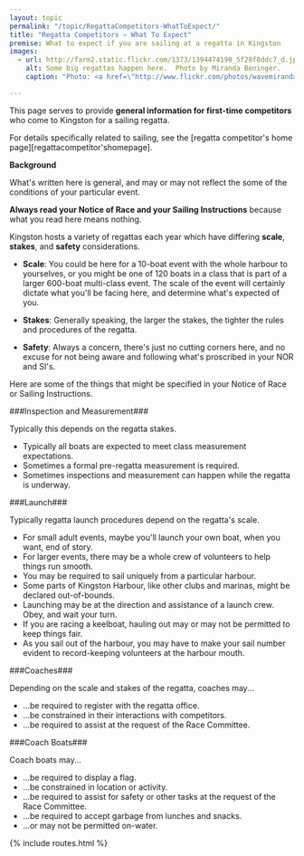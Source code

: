```yaml
---
layout: topic
permalink: "/topic/RegattaCompetitors-WhatToExpect/"
title: "Regatta Competitors — What To Expect"
premise: What to expect if you are sailing at a regatta in Kingston
images:
  - url: http://farm2.static.flickr.com/1373/1394474190_5f28f8ddc7_d.jpg
    alt: Some big regattas happen here.  Photo by Miranda Beninger.
    caption: "Photo: <a href=\"http://www.flickr.com/photos/wavemiranda/sets/72157602048654591/\">Miranda Beninger</a>"

---
```


This page serves to provide **general information for first-time competitors** who come to Kingston for a sailing regatta.

For details specifically related to sailing, see the [regatta competitor's home page][regattacompetitor'shomepage].

**Background**

What's written here is general, and may or may not reflect the some of the conditions of your particular event.

**Always read your Notice of Race and your Sailing Instructions** because what you read here means nothing.

Kingston hosts a variety of regattas each year which have differing **scale**, **stakes**, and **safety** considerations.

* **Scale**: You could be here for a 10-boat event with the whole harbour to yourselves, or you might be one of 120 boats in a class that is part of a larger 600-boat multi-class event.  The scale of the event will certainly dictate what you'll be facing here, and determine what's expected of you.

* **Stakes**: Generally speaking, the larger the stakes, the tighter the rules and procedures of the regatta.

* **Safety**: Always a concern, there's just no cutting corners here, and no excuse for not being aware and following what's proscribed in your NOR and SI's.

Here are some of the things that might be specified in your Notice of Race or Sailing Instructions.

###Inspection and Measurement###

Typically this depends on the regatta stakes.

* Typically all boats are expected to meet class measurement expectations.
* Sometimes a formal pre-regatta measurement is required.
* Sometimes inspections and measurement can happen while the regatta is underway.

###Launch###

Typically regatta launch procedures depend on the regatta's scale.

* For small adult events, maybe you'll launch your own boat, when you want, end of story.
* For larger events, there may be a whole crew of volunteers to help things run smooth.
* You may be required to sail uniquely from a particular harbour.
* Some parts of Kingston Harbour, like other clubs and marinas, might be declared out-of-bounds.
* Launching may be at the direction and assistance of a launch crew.  Obey, and wait your turn.
* If you are racing a keelboat, hauling out may or may not be permitted to keep things fair.
* As you sail out of the harbour, you may have to make your sail number evident to record-keeping volunteers at the harbour mouth.

###Coaches###

Depending on the scale and stakes of the regatta, coaches may...

* ...be required to register with the regatta office.
* ...be constrained in their interactions with competitors.
* ...be required to assist at the request of the Race Committee.


###Coach Boats###

Coach boats may...

* ...be required to display a flag.
* ...be constrained in location or activity.
* ...be required to assist for safety or other tasks at the request of the Race Committee.
* ...be required to accept garbage from lunches and snacks.
* ...or may not be permitted on-water.


{% include routes.html %}

